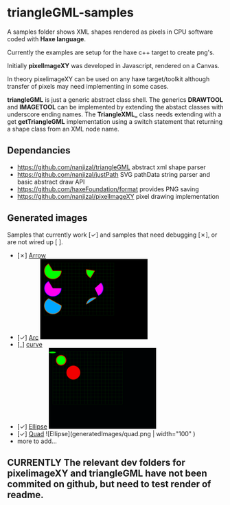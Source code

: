 # triangleGML-samples
A samples folder shows XML shapes rendered as pixels in CPU software coded with **Haxe language**.

Currently the examples are setup for the haxe c++ target to create png's.  
  
Initially **pixelImageXY** was developed in Javascript, rendered on a Canvas.  
  
In theory pixelimageXY can be used on any haxe target/toolkit although transfer of pixels may need implementing in some cases.  
  
**triangleGML** is just a generic abstract class shell. The generics **DRAWTOOL** and **IMAGETOOL** can be implemented by extending the abstact classes with underscore ending names. The **TriangleXML_** class needs extending with a get **getTriangleGML** implementation using a switch statement that returning a shape class from an XML node name.
  
## Dependancies
- https://github.com/nanjizal/triangleGML abstract xml shape parser
- https://github.com/nanjizal/justPath SVG pathData string parser and basic abstract draw API 
- https://github.com/haxeFoundation/format provides PNG saving
- https://github.com/nanjizal/pixelImageXY pixel drawing implementation
  
## Generated images
Samples that currently work [&check;] and samples that need debugging [&cross;], or are not wired up [ ].
- [&cross;] [Arrow](generatedImages/arc.png)
- [&check;] [Arc](generatedImages/arc.png)
    <img src="generatedImages/arc.png" width="250">
- [_] [curve](generatedImages/curve.png)
- [&check;] [Ellipse](generatedImages/ellipse.png) 
    <img src="generatedImages/ellipse.png" width="250">
- [&check;] [Quad](generatedImages/quad.png) ![Ellipse](generatedImages/quad.png | width="100" )
- more to add...

## **CURRENTLY The relevant dev folders for pixelimageXY and triangleGML have not been commited on github, but need to test render of readme.**
